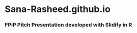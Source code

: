 Sana-Rasheed.github.io
======================
### FPiP Pitch Presentation developed with Slidify in R